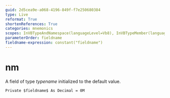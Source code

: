 ```yaml
---
guid: 2d5cea9e-a068-4196-849f-f7e250680384
type: Live
reformat: True
shortenReferences: True
categories: mnemonics
scopes: InVBTypeAndNamespace(languageLevel=Vb8), InVBTypeMember(languageLevel=Vb8)
parameterOrder: fieldname
fieldname-expression: constant("fieldname")
---
```


# nm

A field of type $typename$ initialized to the default value.

```
Private $fieldname$ As Decimal = 0M
```
